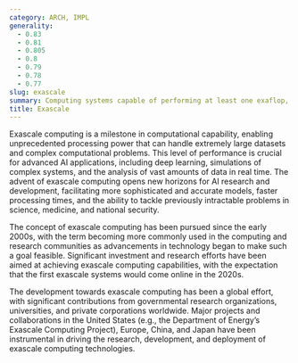 ```yaml
---
category: ARCH, IMPL
generality:
  - 0.83
  - 0.81
  - 0.805
  - 0.8
  - 0.79
  - 0.78
  - 0.77
slug: exascale
summary: Computing systems capable of performing at least one exaflop, or a billion billion (quintillion) calculations per second.
title: Exascale
---
```


Exascale computing is a milestone in computational capability, enabling unprecedented processing power that can handle extremely large datasets and complex computational problems. This level of performance is crucial for advanced AI applications, including deep learning, simulations of complex systems, and the analysis of vast amounts of data in real time. The advent of exascale computing opens new horizons for AI research and development, facilitating more sophisticated and accurate models, faster processing times, and the ability to tackle previously intractable problems in science, medicine, and national security.

The concept of exascale computing has been pursued since the early 2000s, with the term becoming more commonly used in the computing and research communities as advancements in technology began to make such a goal feasible. Significant investment and research efforts have been aimed at achieving exascale computing capabilities, with the expectation that the first exascale systems would come online in the 2020s.

The development towards exascale computing has been a global effort, with significant contributions from governmental research organizations, universities, and private corporations worldwide. Major projects and collaborations in the United States (e.g., the Department of Energy’s Exascale Computing Project), Europe, China, and Japan have been instrumental in driving the research, development, and deployment of exascale computing technologies.
